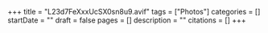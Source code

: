 +++
title = "L23d7FeXxxUcSX0sn8u9.avif"
tags = ["Photos"]
categories = []
startDate = ""
draft = false
pages = []
description = ""
citations = []
+++
